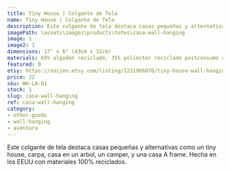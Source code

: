 ```yaml
---
title: Tiny House | Colgante de Tela
name: Tiny House | Colgante de Tela
description: Este colgante de tela destaca casas pequeñas y alternativas como un tiny house, carpa, casa en un arbol, un camper, y una casa A frame.  Hecha en los EEUU con materiales 100% reciclados.
imagePath: \assets\images\products\totes\casa-wall-hanging
image: 1
image2: 1
dimensions: 17" x 6" (43cm x 15cm)
materials: 65% algodón reciclado, 35% poliéster reciclado postconsumo certificad
featured: 0
etsy: https://soijen.etsy.com/listing/1231966876/tiny-house-wall-hanging-recycled-cotton?utm_source=Copy&utm_medium=ListingManager&utm_campaign=Share&utm_term=so.lmsm&share_time=1695259460286
price: 22
sku: WH-LA-01
stock: 1
slug: casa-wall-hanging
ref: casa-wall-hanging
category:
- other-goods
- wall-hanging
- aventura
---
```

Este colgante de tela destaca casas pequeñas y alternativas como un tiny house, carpa, casa en un arbol, un camper, y una casa A frame.  Hecha en los EEUU con materiales 100% reciclados.
